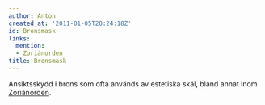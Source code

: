 ```yaml
---
author: Anton
created_at: '2011-01-05T20:24:18Z'
id: Bronsmask
links:
  mention:
  - Zoriánorden
title: Bronsmask
---
```


Ansiktsskydd i brons som ofta används av estetiska skäl, bland annat inom [Zoriánorden].

  [Zoriánorden]: Zoriánorden
